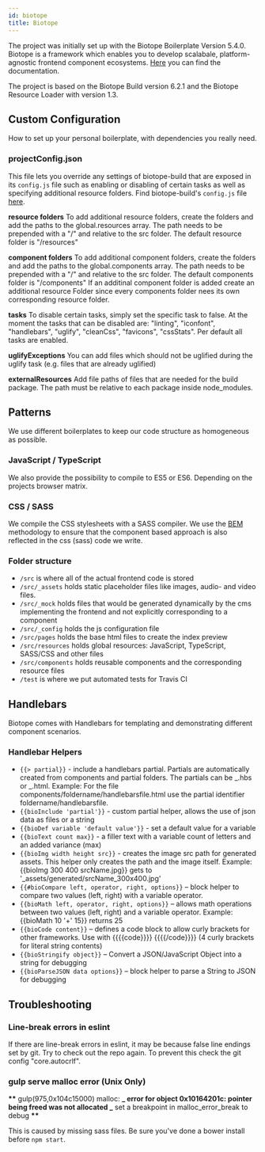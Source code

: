 ```yaml
---
id: biotope
title: Biotope
---
```


The project was initially set up with the Biotope Boilerplate Version 5.4.0. Biotope is a framework which enables you to develop scalabale, platform-agnostic frontend component ecosystems. [Here](https://boilerplate.biotope.sh/) you can find the documentation.

The project is based on the Biotope Build version 6.2.1 and the Biotope Resource Loader with version 1.3.

## Custom Configuration

How to set up your personal boilerplate, with dependencies you really need.

### projectConfig.json

This file lets you override any settings of biotope-build that are exposed in its `config.js` file such as enabling or disabling of certain tasks as well as specifying additional resource folders. Find biotope-build's `config.js` file [here](https://github.com/biotope/biotope-build/blob/master/config.js).

**resource folders**
To add additional resource folders, create the folders and add the paths to the global.resources array.
The path needs to be prepended with a "/" and relative to the src folder.
The default resource folder is "/resources"

**component folders**
To add additional component folders, create the folders and add the paths to the global.components array.
The path needs to be prepended with a "/" and relative to the src folder.
The default components folder is "/components"
If an additinal component folder is added create an additional resource Folder since every components folder nees its own corresponding resource folder.

**tasks**
To disable certain tasks, simply set the specific task to false.
At the moment the tasks that can be disabled are: "linting", "iconfont", "handlebars", "uglify", "cleanCss", "favicons", "cssStats".
Per default all tasks are enabled.

**uglifyExceptions**
You can add files which should not be uglified during the uglify task (e.g. files that are already uglified)

**externalResources**
Add file paths of files that are needed for the build package. The path must be relative to each package inside node_modules.

## Patterns

We use different boilerplates to keep our code structure as homogeneous as possible.

### JavaScript / TypeScript

We also provide the possibility to compile to ES5 or ES6. Depending on the projects browser matrix.

### CSS / SASS

We compile the CSS stylesheets with a SASS compiler. We use the [BEM](http://getbem.com/naming/) methodology to ensure that the component based approach is also reflected in the css (sass) code we write.

### Folder structure

- `/src` is where all of the actual frontend code is stored
- `/src/_assets` holds static placeholder files like images, audio- and video files.
- `/src/_mock` holds files that would be generated dynamically by the cms implementing the frontend and not explicitly corresponding to a component
- `/src/_config` holds the js configuration file
- `/src/pages` holds the base html files to create the index preview
- `/src/resources` holds global resources: JavaScript, TypeScript, SASS/CSS and other files
- `/src/components` holds reusable components and the corresponding resource files
- `/test` is where we put automated tests for Travis CI

## Handlebars

Biotope comes with Handlebars for templating and demonstrating different component scenarios.

### Handlebar Helpers

- `{{> partial}}` - include a handlebars partial. Partials are automatically created from components and partial folders. The partials can be _.hbs or _.html. Example: For the file components/foldername/handlebarsfile.html use the partial identifier foldername/handlebarsfile.
- `{{bioInclude 'partial'}}` - custom partial helper, allows the use of json data as files or a string
- `{{bioDef variable 'default value'}}` - set a default value for a variable
- `{{bioText count max}}` - a filler text with a variable count of letters and an added variance (max)
- `{{bioImg width height src}}` - creates the image src path for generated assets. This helper only creates the path and the image itself. Example: {{bioImg 300 400 srcName.jpg}} gets to '\_assets/generated/srcName_300x400.jpg'
- `{{#bioCompare left, operator, right, options}}` – block helper to compare two values (left, right) with a variable operator.
- `{{bioMath left, operator, right, options}}` – allows math operations between two values (left, right) and a variable operator. Example: {{bioMath 10 '+' 15}} returns 25
- `{{bioCode content}}` – defines a code block to allow curly brackets for other frameworks. Use with {{{{code}}}} {{{{/code}}}} (4 curly brackets for literal string contents)
- `{{bioStringify object}}` – Convert a JSON/JavaScript Object into a string for debugging
- `{{bioParseJSON data options}}` – block helper to parse a String to JSON for debugging

## Troubleshooting

### Line-break errors in eslint

If there are line-break errors in eslint, it may be because false line endings set by git. Try to check out the repo again.
To prevent this check the git config "core.autocrlf".

### gulp serve malloc error (Unix Only)

******\*\******* gulp(975,0x104c15000) malloc: **_ error for object 0x10164201c: pointer being freed was not allocated _** set a breakpoint in malloc_error_break to debug ******\*\*******

This is caused by missing sass files. Be sure you've done a bower install before `npm start`.